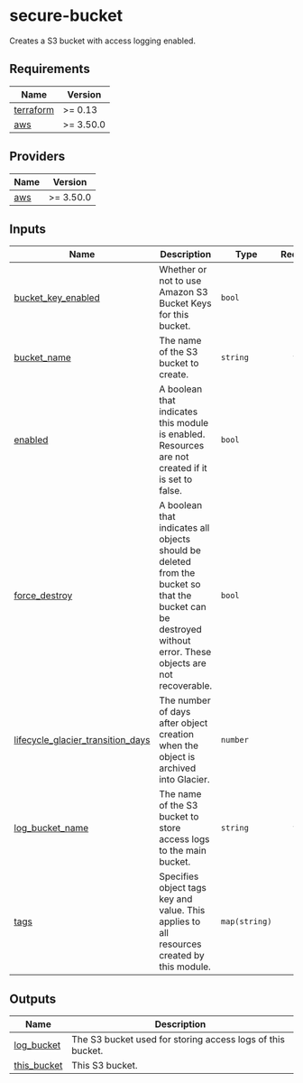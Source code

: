 # secure-bucket

Creates a S3 bucket with access logging enabled.

<!-- BEGINNING OF PRE-COMMIT-TERRAFORM DOCS HOOK -->
## Requirements

| Name | Version |
|------|---------|
| <a name="requirement_terraform"></a> [terraform](#requirement\_terraform) | >= 0.13 |
| <a name="requirement_aws"></a> [aws](#requirement\_aws) | >= 3.50.0 |

## Providers

| Name | Version |
|------|---------|
| <a name="provider_aws"></a> [aws](#provider\_aws) | >= 3.50.0 |

## Inputs

| Name | Description | Type | Required |
|------|-------------|------|:--------:|
| <a name="input_bucket_key_enabled"></a> [bucket\_key\_enabled](#input\_bucket\_key\_enabled) | Whether or not to use Amazon S3 Bucket Keys for this bucket. | `bool` | no |
| <a name="input_bucket_name"></a> [bucket\_name](#input\_bucket\_name) | The name of the S3 bucket to create. | `string` | yes |
| <a name="input_enabled"></a> [enabled](#input\_enabled) | A boolean that indicates this module is enabled. Resources are not created if it is set to false. | `bool` | no |
| <a name="input_force_destroy"></a> [force\_destroy](#input\_force\_destroy) | A boolean that indicates all objects should be deleted from the bucket so that the bucket can be destroyed without error. These objects are not recoverable. | `bool` | no |
| <a name="input_lifecycle_glacier_transition_days"></a> [lifecycle\_glacier\_transition\_days](#input\_lifecycle\_glacier\_transition\_days) | The number of days after object creation when the object is archived into Glacier. | `number` | no |
| <a name="input_log_bucket_name"></a> [log\_bucket\_name](#input\_log\_bucket\_name) | The name of the S3 bucket to store access logs to the main bucket. | `string` | yes |
| <a name="input_tags"></a> [tags](#input\_tags) | Specifies object tags key and value. This applies to all resources created by this module. | `map(string)` | no |

## Outputs

| Name | Description |
|------|-------------|
| <a name="output_log_bucket"></a> [log\_bucket](#output\_log\_bucket) | The S3 bucket used for storing access logs of this bucket. |
| <a name="output_this_bucket"></a> [this\_bucket](#output\_this\_bucket) | This S3 bucket. |
<!-- END OF PRE-COMMIT-TERRAFORM DOCS HOOK -->
